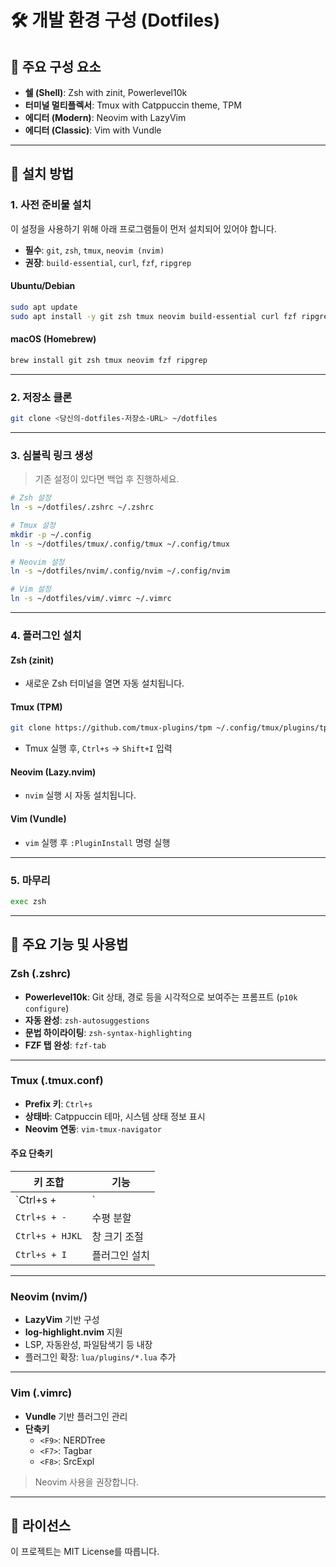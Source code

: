 
# 🛠️ 개발 환경 구성 (Dotfiles)

## 🧩 주요 구성 요소

- **쉘 (Shell)**: Zsh with zinit, Powerlevel10k  
- **터미널 멀티플렉서**: Tmux with Catppuccin theme, TPM  
- **에디터 (Modern)**: Neovim with LazyVim  
- **에디터 (Classic)**: Vim with Vundle  

---

## 🚀 설치 방법

### 1. 사전 준비물 설치

이 설정을 사용하기 위해 아래 프로그램들이 먼저 설치되어 있어야 합니다.

- **필수**: `git`, `zsh`, `tmux`, `neovim (nvim)`
- **권장**: `build-essential`, `curl`, `fzf`, `ripgrep`

#### Ubuntu/Debian

```bash
sudo apt update
sudo apt install -y git zsh tmux neovim build-essential curl fzf ripgrep
```

#### macOS (Homebrew)

```bash
brew install git zsh tmux neovim fzf ripgrep
```

---

### 2. 저장소 클론

```bash
git clone <당신의-dotfiles-저장소-URL> ~/dotfiles
```

---

### 3. 심볼릭 링크 생성

> 기존 설정이 있다면 백업 후 진행하세요.

```bash
# Zsh 설정
ln -s ~/dotfiles/.zshrc ~/.zshrc

# Tmux 설정
mkdir -p ~/.config
ln -s ~/dotfiles/tmux/.config/tmux ~/.config/tmux

# Neovim 설정
ln -s ~/dotfiles/nvim/.config/nvim ~/.config/nvim

# Vim 설정
ln -s ~/dotfiles/vim/.vimrc ~/.vimrc
```

---

### 4. 플러그인 설치

#### Zsh (zinit)

- 새로운 Zsh 터미널을 열면 자동 설치됩니다.

#### Tmux (TPM)

```bash
git clone https://github.com/tmux-plugins/tpm ~/.config/tmux/plugins/tpm
```

- Tmux 실행 후, `Ctrl+s` → `Shift+I` 입력

#### Neovim (Lazy.nvim)

- `nvim` 실행 시 자동 설치됩니다.

#### Vim (Vundle)

- `vim` 실행 후 `:PluginInstall` 명령 실행

---

### 5. 마무리

```bash
exec zsh
```

---

## 🔧 주요 기능 및 사용법

### Zsh (.zshrc)

- **Powerlevel10k**: Git 상태, 경로 등을 시각적으로 보여주는 프롬프트 (`p10k configure`)
- **자동 완성**: `zsh-autosuggestions`
- **문법 하이라이팅**: `zsh-syntax-highlighting`
- **FZF 탭 완성**: `fzf-tab`

---

### Tmux (.tmux.conf)

- **Prefix 키**: `Ctrl+s`
- **상태바**: Catppuccin 테마, 시스템 상태 정보 표시
- **Neovim 연동**: `vim-tmux-navigator`

#### 주요 단축키

| 키 조합         | 기능            |
|----------------|-----------------|
| `Ctrl+s + |`   | 수직 분할       |
| `Ctrl+s + -`   | 수평 분할       |
| `Ctrl+s + HJKL`| 창 크기 조절    |
| `Ctrl+s + I`   | 플러그인 설치   |

---

### Neovim (nvim/)

- **LazyVim** 기반 구성
- **log-highlight.nvim** 지원
- LSP, 자동완성, 파일탐색기 등 내장
- 플러그인 확장: `lua/plugins/*.lua` 추가

---

### Vim (.vimrc)

- **Vundle** 기반 플러그인 관리
- **단축키**
  - `<F9>`: NERDTree
  - `<F7>`: Tagbar
  - `<F8>`: SrcExpl

> Neovim 사용을 권장합니다.

---

## 📜 라이선스

이 프로젝트는 MIT License를 따릅니다.
